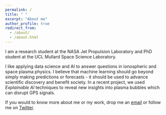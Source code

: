```yaml
---
permalink: /
title: " "
excerpt: "About me"
author_profile: true
redirect_from: 
  - /about/
  - /about.html
---
```

I am a research student at the NASA Jet Propulsion Laboratory and PhD student at the UCL Mullard Space Science Laboratory.

I like applying data science and AI to answer questions in ionospheric and space plasma physics. I believe that machine learning should go beyond simply making predictions or forecasts - it should be used to advance scientific discovery and benefit society. In a recent project, we used _Explainable AI_ techniques to reveal new insights into plasma bubbles which can disrupt GPS signals.

If you would to know more about me or my work, drop me an [email](mailto:sachin.reddy.18@ucl.ac.uk) or follow me on <a href="https://twitter.com/red_sach" target="_blank">Twitter</a>.
